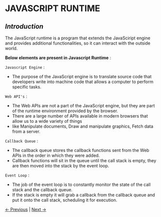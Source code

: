 # JAVASCRIPT RUNTIME

## _Introduction_

The JavaScript runtime is a program that extends the JavaSciript engine and provides additional functionalities, so it can interact with the outside world.

__Below elements are present in Javascript Runtime__ :

`Javascript Engine` : 
   - The purpose of the JavaScript engine is to translate source code that developers write into machine code that allows a computer to perform specific tasks.

`Web API's` : 
   - The Web APIs are not a part of the JavaScript engine, but they are part of the runtime environment provided by the browser.
   - There are a large number of APIs available in modern browsers that allow us to a wide variety of things 
   - like Manipulate documents, Draw and manipulate graphics, Fetch data from a server.

`Callback Queue` : 
   - The callback queue stores the callback functions sent from the Web APIs in the order in which they were added.
   - Callback functions will sit in the queue until the call stack is empty, they are then moved into the stack by the event loop.

`Event Loop` : 
   - The job of the event loop is to constantly monitor the state of the call stack and the callback queue. 
   - If the stack is empty it will grab a callback from the callback queue and put it onto the call stack, scheduling it for execution.


[← Previous](./1.1%20Javascritpt%20Engine.md) | [Next →](./1.3%20Stack%20Overflow.md)